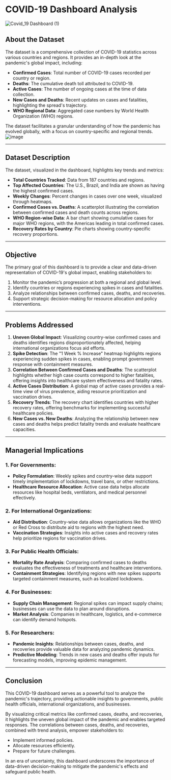 # COVID-19 Dashboard Analysis
![Covid_19 Dashboard (1)](https://github.com/user-attachments/assets/358251fd-ea08-408c-848f-d57ceba35758)


## About the Dataset

The dataset is a comprehensive collection of COVID-19 statistics across various countries and regions. It provides an in-depth look at the pandemic's global impact, including:

- **Confirmed Cases**: Total number of COVID-19 cases recorded per country or region.
- **Deaths**: The cumulative death toll attributed to COVID-19.
- **Active Cases**: The number of ongoing cases at the time of data collection.
- **New Cases and Deaths**: Recent updates on cases and fatalities, highlighting the spread's trajectory.
- **WHO Regional Data**: Aggregated case numbers by World Health Organization (WHO) regions.

The dataset facilitates a granular understanding of how the pandemic has evolved globally, with a focus on country-specific and regional trends.
![image](https://github.com/user-attachments/assets/c438071e-94c9-41de-9c1f-1f8818f008c6)


---

## Dataset Description

The dataset, visualized in the dashboard, highlights key trends and metrics:

- **Total Countries Tracked**: Data from 187 countries and regions.
- **Top Affected Countries**: The U.S., Brazil, and India are shown as having the highest confirmed cases.
- **Weekly Changes**: Percent changes in cases over one week, visualized through heatmaps.
- **Confirmed Cases vs. Deaths**: A scatterplot illustrating the correlation between confirmed cases and death counts across regions.
- **WHO Region-wise Data**: A bar chart showing cumulative cases for major WHO regions, with the Americas leading in total confirmed cases.
- **Recovery Rates by Country**: Pie charts showing country-specific recovery proportions.

---

## Objective

The primary goal of this dashboard is to provide a clear and data-driven representation of COVID-19's global impact, enabling stakeholders to:

1. Monitor the pandemic’s progression at both a regional and global level.
2. Identify countries or regions experiencing spikes in cases and fatalities.
3. Analyze relationships between confirmed cases, deaths, and recoveries.
4. Support strategic decision-making for resource allocation and policy interventions.

---

## Problems Addressed

1. **Uneven Global Impact**: Visualizing country-wise confirmed cases and deaths identifies regions disproportionately affected, helping international organizations focus aid efforts.
2. **Spike Detection**: The "1 Week % Increase" heatmap highlights regions experiencing sudden spikes in cases, enabling prompt government response with containment measures.
3. **Correlation Between Confirmed Cases and Deaths**: The scatterplot highlights whether high case counts correspond to higher fatalities, offering insights into healthcare system effectiveness and fatality rates.
4. **Active Cases Distribution**: A global map of active cases provides a real-time view of virus prevalence, aiding resource prioritization and vaccination drives.
5. **Recovery Trends**: The recovery chart identifies countries with higher recovery rates, offering benchmarks for implementing successful healthcare policies.
6. **New Cases vs. New Deaths**: Analyzing the relationship between new cases and deaths helps predict fatality trends and evaluate healthcare capacities.

---

## Managerial Implications

### 1. For Governments:
- **Policy Formulation**: Weekly spikes and country-wise data support timely implementation of lockdowns, travel bans, or other restrictions.
- **Healthcare Resource Allocation**: Active case data helps allocate resources like hospital beds, ventilators, and medical personnel effectively.

### 2. For International Organizations:
- **Aid Distribution**: Country-wise data allows organizations like the WHO or Red Cross to distribute aid to regions with the highest need.
- **Vaccination Strategies**: Insights into active cases and recovery rates help prioritize regions for vaccination drives.

### 3. For Public Health Officials:
- **Mortality Rate Analysis**: Comparing confirmed cases to deaths evaluates the effectiveness of treatments and healthcare interventions.
- **Containment Strategies**: Identifying regions with new spikes supports targeted containment measures, such as localized lockdowns.

### 4. For Businesses:
- **Supply Chain Management**: Regional spikes can impact supply chains; businesses can use the data to plan around disruptions.
- **Market Analysis**: Companies in healthcare, logistics, and e-commerce can identify demand hotspots.

### 5. For Researchers:
- **Pandemic Insights**: Relationships between cases, deaths, and recoveries provide valuable data for analyzing pandemic dynamics.
- **Predictive Modeling**: Trends in new cases and deaths offer inputs for forecasting models, improving epidemic management.

---

## Conclusion

This COVID-19 dashboard serves as a powerful tool to analyze the pandemic's trajectory, providing actionable insights to governments, public health officials, international organizations, and businesses. 

By visualizing critical metrics like confirmed cases, deaths, and recoveries, it highlights the uneven global impact of the pandemic and enables targeted responses. The correlations between cases, deaths, and recoveries, combined with trend analysis, empower stakeholders to:

- Implement informed policies.
- Allocate resources efficiently.
- Prepare for future challenges.

In an era of uncertainty, this dashboard underscores the importance of data-driven decision-making to mitigate the pandemic's effects and safeguard public health.
